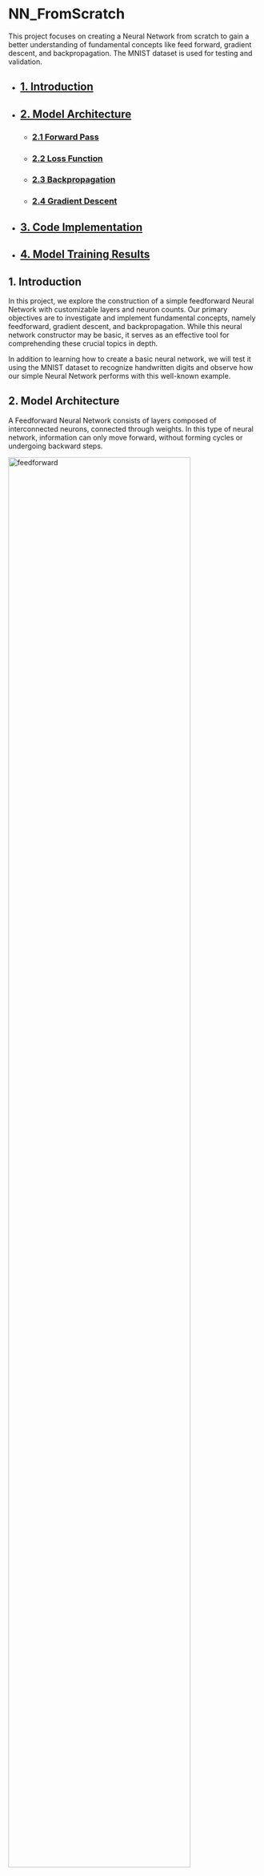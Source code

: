 # NN_FromScratch
This project focuses on creating a Neural Network from scratch to gain a better understanding of fundamental concepts like feed forward, gradient descent, and backpropagation. The MNIST dataset is used for testing and validation.

* ## [1. Introduction](#1-Introduction)
* ## [2. Model Architecture](#2-Model-Architecture)
    * ### [2.1 Forward Pass](#21-Forward-Pass)
    * ### [2.2 Loss Function](#22-Loss-Function)
    * ### [2.3 Backpropagation](#23-Backpropagation)
    * ### [2.4 Gradient Descent](#24-Gradient-Descent)
* ## [3. Code Implementation](#3-Code-Implementation)
* ## [4. Model Training Results](#4-Model-Training-Results)



## <a name="1-Introduction">1. Introduction</a> 

In this project, we explore the construction of a simple feedforward Neural Network with customizable layers and neuron counts. Our primary objectives are to investigate and implement fundamental concepts, namely feedforward, gradient descent, and backpropagation. While this neural network constructor may be basic, it serves as an effective tool for comprehending these crucial topics in depth.

In addition to learning how to create a basic neural network, we will test it using the MNIST dataset to recognize handwritten digits and observe how our simple Neural Network performs with this well-known example.


## <a name="2-Model-Architecture">2. Model Architecture</a> 


A Feedforward Neural Network consists of layers composed of interconnected neurons, connected through weights. In this type of neural network, information can only move forward, without forming cycles or undergoing backward steps.

<img src="img/feedforward.png" alt="feedforward" width="85%">


Each neuron has weights connected to it from the previous layer (except for the input) and another set connected to the next layer (except for the output). The nomenclature used is as follows:

- <sub style="font-size: 1.3em">$a_i^l$</sub>:  Activation of the $i$-th neuron in layer $𝑙$


- <sub style="font-size: 1.3em">$z_i^l$</sub>:  Pre-activation of the $i$-th neuron in layer $𝑙$ (before goes into activation function)


- <sub style="font-size: 1.3em">$w_{ij}^l$</sub>: Weight from $i$-th neuron in layer $(l-1)$ to $j$-th neuron in layer $l$


- <sub style="font-size: 1.3em">$b_i^l$</sub>:  Bias for neuron $i$ in layer $l$


The input layer is considered as $a^{(0)}$ and the output layer as $a^{(n)}$, where $n$ is the number of layers mimnus one.

The activation ($a$) and pre-activation ($z$) are given by: 
$$ z_j^{(l)} = \sum_{i=1}^{n_{l-1}} w_{ij}^{(l)} a_i^{(l-1)} + b_j^{(l)} $$

$$ a_j^{(l)} = f^{(l)}(z_j^{(l)}) $$

Where $n_{l-1}$ is the number of neurons in layer $𝑙 − 1$, and $f^{(l)}$ is the activation function for layer $l$.

---

### <a name="21-Forward-Pass">2.1 Forward Pass</a> 

The forward pass involves calculations performed throughout the neural network, from the input to the output. To perform the calculation, you need to compute the activation for each neuron and continue this process until you reach the output. For a specific layer, the activations are computed as follows:

$$a^{(l)} = f^{(l)}(  (𝑊^{(l)})^Ta^{(l-1)}+b^{(l)}  )$$

Where $W$ is the matrix for the weights of layer $l$, $a^{(l-1)}$ the vector of activations from layer $(l-1)$ and $b^{(l)}$ the vector of bias from layer $l$. The weight matrix, activation vector and bias vector are represented this way:



$$𝑊^{(l)} = 
\begin{bmatrix}
    w_{11}^{(𝑙)} & \cdots & w_{1n_𝑙}^{(𝑙)} \\
    \vdots & \ddots & \vdots \\
    w_{n_{𝑙-1}1}^{(𝑙)} & \cdots & w_{n_{𝑙-1}n_𝑙}^{(𝑙)} \\
\end{bmatrix}$$


$$a^{(𝑙)} =
\begin{bmatrix}
    a_1^{(𝑙)} \\
    \vdots \\
    a_{n_𝑙}^{(𝑙)}
\end{bmatrix}$$


$$b^{(𝑙)} =
\begin{bmatrix}
    b_1^{(𝑙)} \\
    \vdots \\
    b_{n_𝑙}^{(𝑙)}
\end{bmatrix}$$

The matrix $𝑊(𝑙)$ of dimension $𝑛_{𝑙−1} × 𝑛_𝑙$ contains the weights of the layer $𝑙$.

---


### <a name="22-Loss-Function">2.2 Loss Function</a> 


The Loss Function quantifies the difference between the predicted output and the actual target. The goal during training is to minimize this discrepancy. Common loss functions include Mean Squared Error (MSE) for regression tasks and Cross-Entropy Loss for classification problems. 
The loss function help us to see how far we are from our target, and its based on its value that we try to minimize.

---


### <a name="23-Backpropagation">2.3 Backpropagation</a> 

Backpropagation is the fundamental algorithm that enables neural networks to learn. It involves propagating the output error backward through the network and adjusting the weights and biases based on their respective contributions to the output. The key is to minimize the error between the output and the target.

The level of adjustment is determined by the gradients of the cost function concerning those parameters (weights or biases). Gradients are utilized due to their capability to measure the sensitivity of the output function concerning its variables.

$$\frac{\partial C}{\partial x}$$

* The derivative tells us the direction C is going.
* The gradient shows how much the parameter x needs to change (in positive or negative direction) to minimize C.

To facilitate error propagation throughout the network, we use the Chain Rule for derivatives. This method is particularly crucial in deep neural networks. An easy demostration of the chain rule is:

if $y=f(u)$, where $u=g(x)$, you can write:

$$\frac{d y}{d x} = \frac{d y}{d u}  \frac{d u}{d x}$$

To have a better understanding on this topic you can check this [page](https://www.khanacademy.org/math/ap-calculus-ab/ab-differentiation-2-new/ab-3-1a/v/chain-rule-introduction).
With the help of this chain rule we can use the backpropagation to calculate the gradient for each weight and bias in the entire network:

$$weights: \frac{d C}{d w_{11}^{(1)}}, \frac{d C}{d w_{12}^{(1)}}, ... , \frac{d C}{d w_{i(j-1)}^{(l)}}, \frac{d C}{d w_{ij}^{(l)}}$$


$$bias: \frac{d C}{d b_1^{(1)}}, \frac{d C}{d b_2^{(1)}}, ... , \frac{d C}{d b_{(j-1)}^{(l)}}, \frac{d C}{d b_{j}^{(l)}}$$


---


### <a name="24-Gradient-Descent">2.4 Gradient Descent</a> 

Gradient Descent is an optimization algorithm that is used to help train machine learning models. It makes use of the gradients computed by the backpropagation to update the value of weights and bias, always tending to minimize the loss function. This algorithm is used repetively in the trainning process to move the variables to a local minimal in the superficie of the loss function.

<img src="img/gradient-descent.png" alt="gradient-descent" width="70%">

Even though the primary aim is to minimize the loss function significantly, achieving the global minimum isn't assured; the algorithm typically converges towards a local minimum, which might or might not be the global minimum. Techniques such as weight and bias initialization methods, along with optimization features like ADAM and momentum, can be employed to alleviate this issue.
Let's explore how the Gradient Descent algorithm utilizes gradients. To update a specific element, you follow this formula:

$$ x = x - \alpha \cdot \nabla L_x $$

- $x$ represents the specific weight or bias being updated.
- $\alpha$ denotes the learning rate, controlling the size of optimization steps.
- $\nabla L_x$ signifies the gradient of the loss function with respect to the weights or biases, indicating the direction and rate of the steepest change in the loss function.

The learning rate ($\alpha$) determines the size of steps taken to reach the minimum. Typically a small value, it's assessed and adjusted based on the cost function's behavior. Higher learning rates lead to larger steps, risking overshooting the minimum. Conversely, lower learning rates yield smaller step sizes.

<img src="img/learning_rate.png" alt="learning_rate" width="70%">

You can also divide the way you update the elements using gradient descent in 3 main groups:

* Batch Gradient Descent

In this approach, the gradients for all points in the training dataset are summed up, and updates are made only after computing all of them. This method usually results in a smoother curve towards local minima but may demand significant time and memory due to the need to store all gradients before updating the values.

* Stochastic Gradient Descent

Stochastic Gradient Descent (SGD) updates the values after processing each input in the dataset. This technique is faster and requires less memory as updates occur after every forward pass. However, it can introduce considerable noise since each input modifies the elements related to its output, ignoring other samples.

* Mini-Batch Gradient Descent

This technique attempts to combine the advantages of the above methods. The training dataset is divided into smaller mini-datasets, and updates to weights and biases occur after processing each mini-batch.

---
